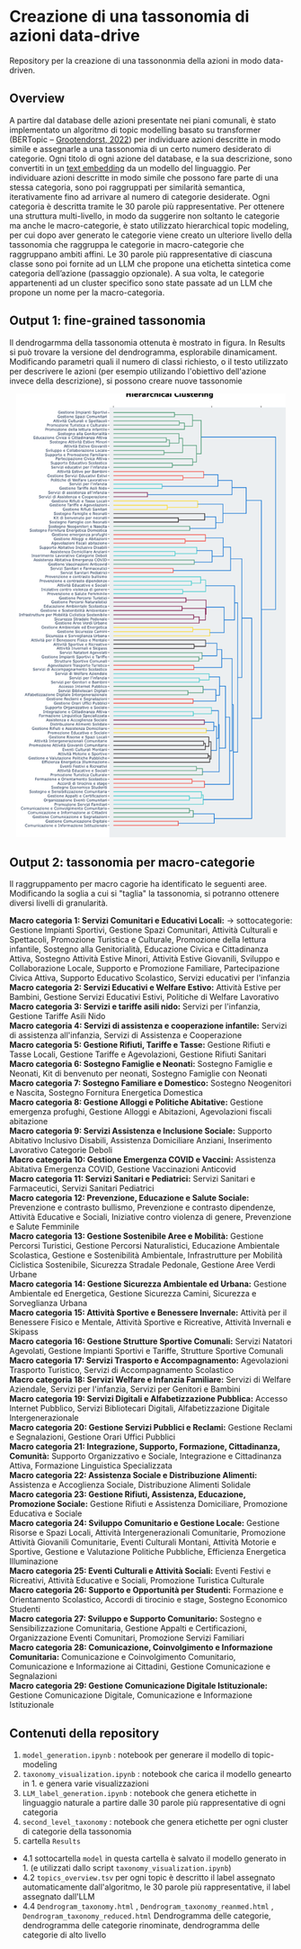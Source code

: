 # Creazione di una tassonomia di azioni data-drive 
Repository per la creazione di una tassononmia della azioni in modo data-driven.

## Overview
A partire dal database delle azioni presentate nei piani comunali, è stato implementato un algoritmo di topic modelling basato su transformer (BERTopic – [Grootendorst, 2022](https://arxiv.org/pdf/2203.05794)) per individuare azioni descritte in modo simile e assegnarle a una tassonomia di un certo numero desiderato di categorie. Ogni titolo di ogni azione del database, e la sua descrizione, sono convertiti in un [text embedding](https://it.wikipedia.org/wiki/Word_embedding) da un modello del linguaggio. Per individuare azioni descritte in modo simile che possono fare parte di una stessa categoria, sono poi raggruppati per similarità semantica, iterativamente fino ad arrivare al numero di categorie desiderate. Ogni categoria è descritta tramite le 30 parole più rappresentative. Per ottenere una struttura multi-livello, in modo da suggerire non soltanto le categorie ma anche le macro-categorie, è stato utilizzato hierarchical topic modeling, per cui dopo aver generato le categorie viene creato un ulteriore livello della tassonomia che raggruppa le categorie in macro-categorie che raggruppano ambiti affini. Le 30 parole più rappresentative di ciascuna classe sono poi fornite ad un LLM che propone una etichetta sintetica come categoria dell’azione (passaggio opzionale). A sua volta, le categorie appartenenti ad un cluster specifico sono state passate ad un LLM che propone un nome per la macro-categoria.


## Output 1: fine-grained tassonomia 
Il dendrogarmma della tassonomia ottenuta è mostrato in figura. In Results si può trovare la versione del dendrogramma, esplorabile dinamicament. 
Modificando parametri quali il numero di classi richiesto, o il testo utilizzato per descrivere le azioni (per esempio utilizando l'obiettivo dell'azione invece della descrizione), si possono creare nuove tassonomie 
<p align="center">
  <img src="img/tassonomia.png" alt="Diagramma" width="480">
</p>

## Output 2: tassonomia per macro-categorie
Il raggruppamento per macro cagorie ha identificato le seguenti aree. Modificando la soglia a cui si "taglia" la tassonomia, si potranno ottenere diversi livelli di granularità.


**Macro categoria 1: Servizi Comunitari e Educativi Locali:** 
  -> sottocategorie: Gestione Impianti Sportivi, Gestione Spazi Comunitari, Attività Culturali e Spettacoli, Promozione Turistica e Culturale, Promozione della lettura infantile, Sostegno alla Genitorialità, Educazione Civica e Cittadinanza Attiva, Sostegno Attività Estive Minori, Attività Estive Giovanili, Sviluppo e Collaborazione Locale, Supporto e Promozione Familiare, Partecipazione Civica Attiva, Supporto Educativo Scolastico, Servizi educativi per l'infanzia
**Macro categoria 2: Servizi Educativi e Welfare Estivo:** Attività Estive per Bambini, Gestione Servizi Educativi Estivi, Politiche di Welfare Lavorativo  
**Macro categoria 3: Servizi e tariffe asili nido:** Servizi per l'infanzia, Gestione Tariffe Asili Nido  
**Macro categoria 4: Servizi di assistenza e cooperazione infantile:** Servizi di assistenza all'infanzia, Servizi di Assistenza e Cooperazione  
**Macro categoria 5: Gestione Rifiuti, Tariffe e Tasse:** Gestione Rifiuti e Tasse Locali, Gestione Tariffe e Agevolazioni, Gestione Rifiuti Sanitari  
**Macro categoria 6: Sostegno Famiglie e Neonati:** Sostegno Famiglie e Neonati, Kit di benvenuto per neonati, Sostegno Famiglie con Neonati  
**Macro categoria 7: Sostegno Familiare e Domestico:** Sostegno Neogenitori e Nascita, Sostegno Fornitura Energetica Domestica  
**Macro categoria 8: Gestione Alloggi e Politiche Abitative:** Gestione emergenza profughi, Gestione Alloggi e Abitazioni, Agevolazioni fiscali abitazione  
**Macro categoria 9: Servizi Assistenza e Inclusione Sociale:** Supporto Abitativo Inclusivo Disabili, Assistenza Domiciliare Anziani, Inserimento Lavorativo Categorie Deboli  
**Macro categoria 10: Gestione Emergenza COVID e Vaccini:** Assistenza Abitativa Emergenza COVID, Gestione Vaccinazioni Anticovid  
**Macro categoria 11: Servizi Sanitari e Pediatrici:** Servizi Sanitari e Farmaceutici, Servizi Sanitari Pediatrici  
**Macro categoria 12: Prevenzione, Educazione e Salute Sociale:** Prevenzione e contrasto bullismo, Prevenzione e contrasto dipendenze, Attività Educative e Sociali, Iniziative contro violenza di genere, Prevenzione e Salute Femminile  
**Macro categoria 13: Gestione Sostenibile Aree e Mobilità:** Gestione Percorsi Turistici, Gestione Percorsi Naturalistici, Educazione Ambientale Scolastica, Gestione e Sostenibilità Ambientale, Infrastrutture per Mobilità Ciclistica Sostenibile, Sicurezza Stradale Pedonale, Gestione Aree Verdi Urbane  
**Macro categoria 14: Gestione Sicurezza Ambientale ed Urbana:** Gestione Ambientale ed Energetica, Gestione Sicurezza Camini, Sicurezza e Sorveglianza Urbana  
**Macro categoria 15: Attività Sportive e Benessere Invernale:** Attività per il Benessere Fisico e Mentale, Attività Sportive e Ricreative, Attività Invernali e Skipass  
**Macro categoria 16: Gestione Strutture Sportive Comunali:** Servizi Natatori Agevolati, Gestione Impianti Sportivi e Tariffe, Strutture Sportive Comunali  
**Macro categoria 17: Servizi Trasporto e Accompagnamento:** Agevolazioni Trasporto Turistico, Servizi di Accompagnamento Scolastico  
**Macro categoria 18: Servizi Welfare e Infanzia Familiare:** Servizi di Welfare Aziendale, Servizi per l'infanzia, Servizi per Genitori e Bambini  
**Macro categoria 19: Servizi Digitali e Alfabetizzazione Pubblica:** Accesso Internet Pubblico, Servizi Bibliotecari Digitali, Alfabetizzazione Digitale Intergenerazionale  
**Macro categoria 20: Gestione Servizi Pubblici e Reclami:** Gestione Reclami e Segnalazioni, Gestione Orari Uffici Pubblici  
**Macro categoria 21: Integrazione, Supporto, Formazione, Cittadinanza, Comunità:** Supporto Organizzativo e Sociale, Integrazione e Cittadinanza Attiva, Formazione Linguistica Specializzata  
**Macro categoria 22: Assistenza Sociale e Distribuzione Alimenti:** Assistenza e Accoglienza Sociale, Distribuzione Alimenti Solidale  
**Macro categoria 23: Gestione Rifiuti, Assistenza, Educazione, Promozione Sociale:** Gestione Rifiuti e Assistenza Domiciliare, Promozione Educativa e Sociale  
**Macro categoria 24: Sviluppo Comunitario e Gestione Locale:** Gestione Risorse e Spazi Locali, Attività Intergenerazionali Comunitarie, Promozione Attività Giovanili Comunitarie, Eventi Culturali Montani, Attività Motorie e Sportive, Gestione e Valutazione Politiche Pubbliche, Efficienza Energetica Illuminazione  
**Macro categoria 25: Eventi Culturali e Attività Sociali:** Eventi Festivi e Ricreativi, Attività Educative e Sociali, Promozione Turistica Culturale  
**Macro categoria 26: Supporto e Opportunità per Studenti:** Formazione e Orientamento Scolastico, Accordi di tirocinio e stage, Sostegno Economico Studenti  
**Macro categoria 27: Sviluppo e Supporto Comunitario:** Sostegno e Sensibilizzazione Comunitaria, Gestione Appalti e Certificazioni, Organizzazione Eventi Comunitari, Promozione Servizi Familiari  
**Macro categoria 28: Comunicazione, Coinvolgimento e Informazione Comunitaria:** Comunicazione e Coinvolgimento Comunitario, Comunicazione e Informazione ai Cittadini, Gestione Comunicazione e Segnalazioni  
**Macro categoria 29: Gestione Comunicazione Digitale Istituzionale:** Gestione Comunicazione Digitale, Comunicazione e Informazione Istituzionale

## Contenuti della repository

1. `model_generation.ipynb` : notebook per generare il modello di topic-modeling 
2. `taxonomy_visualization.ipynb` : notebook che carica il modello genearto in 1. e genera varie visualizzazioni
3. `LLM_label_generation.ipynb` : notebook che genera etichette in linguaggio naturale a partire dalle 30 parole più rappresentative di ogni categoria
4. `second_level_taxonomy` : notebook che genera etichette  per ogni cluster di categorie della tassonomia 
5.  cartella `Results` 
  - 4.1 sottocartella `model` in questa cartella è salvato il modello generato in 1. (e utilizzati dallo script `taxonomy_visualization.ipynb`)
  - 4.2 `topics_overview.tsv` per ogni topic è descritto il label assegnato automaticamente dall'algoritmo, le 30 parole più rappresentative, il label assegnato dall'LLM
  - 4.4 `Dendrogram_taxonomy.html` , `Dendrogram_taxonomy_reanmed.html` , `Dendrogram_taxonomy_reduced.html` Dendrogramma delle categorie, dendrogramma delle categorie rinominate, dendrogramma delle categorie di alto livello
    

